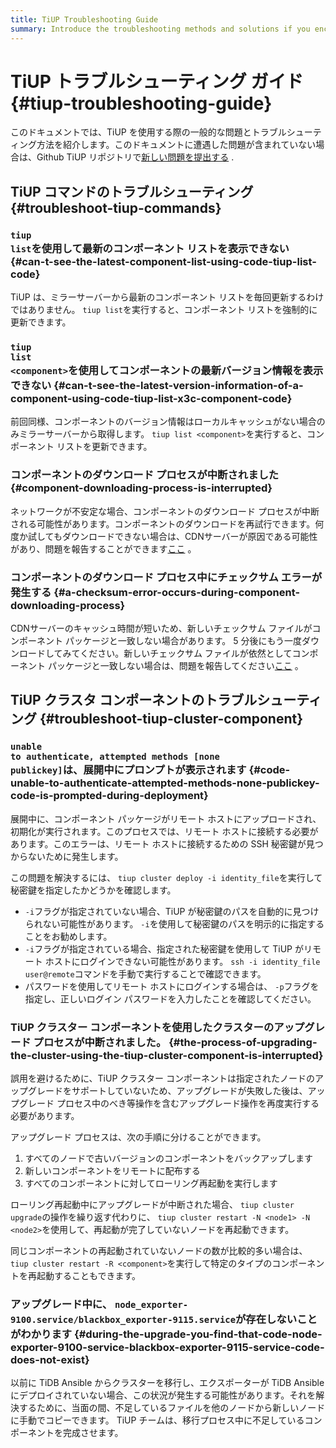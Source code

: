 ```yaml
---
title: TiUP Troubleshooting Guide
summary: Introduce the troubleshooting methods and solutions if you encounter issues when using TiUP.
---
```


# TiUP トラブルシューティング ガイド {#tiup-troubleshooting-guide}

このドキュメントでは、TiUP を使用する際の一般的な問題とトラブルシューティング方法を紹介します。このドキュメントに遭遇した問題が含まれていない場合は、Github TiUP リポジトリで[新しい問題を提出する](https://github.com/pingcap/tiup/issues) .

## TiUP コマンドのトラブルシューティング {#troubleshoot-tiup-commands}

### <code>tiup list</code>を使用して最新のコンポーネント リストを表示できない {#can-t-see-the-latest-component-list-using-code-tiup-list-code}

TiUP は、ミラーサーバーから最新のコンポーネント リストを毎回更新するわけではありません。 `tiup list`を実行すると、コンポーネント リストを強制的に更新できます。

### <code>tiup list &lt;component&gt;</code>を使用してコンポーネントの最新バージョン情報を表示できない {#can-t-see-the-latest-version-information-of-a-component-using-code-tiup-list-x3c-component-code}

前回同様、コンポーネントのバージョン情報はローカルキャッシュがない場合のみミラーサーバーから取得します。 `tiup list <component>`を実行すると、コンポーネント リストを更新できます。

### コンポーネントのダウンロード プロセスが中断されました {#component-downloading-process-is-interrupted}

ネットワークが不安定な場合、コンポーネントのダウンロード プロセスが中断される可能性があります。コンポーネントのダウンロードを再試行できます。何度か試してもダウンロードできない場合は、CDNサーバーが原因である可能性があり、問題を報告することができます[ここ](https://github.com/pingcap/tiup/issues) 。

### コンポーネントのダウンロード プロセス中にチェックサム エラーが発生する {#a-checksum-error-occurs-during-component-downloading-process}

CDNサーバーのキャッシュ時間が短いため、新しいチェックサム ファイルがコンポーネント パッケージと一致しない場合があります。 5 分後にもう一度ダウンロードしてみてください。新しいチェックサム ファイルが依然としてコンポーネント パッケージと一致しない場合は、問題を報告してください[ここ](https://github.com/pingcap/tiup/issues) 。

## TiUP クラスタ コンポーネントのトラブルシューティング {#troubleshoot-tiup-cluster-component}

### <code>unable to authenticate, attempted methods [none publickey]</code>は、展開中にプロンプトが表示されます {#code-unable-to-authenticate-attempted-methods-none-publickey-code-is-prompted-during-deployment}

展開中に、コンポーネント パッケージがリモート ホストにアップロードされ、初期化が実行されます。このプロセスでは、リモート ホストに接続する必要があります。このエラーは、リモート ホストに接続するための SSH 秘密鍵が見つからないために発生します。

この問題を解決するには、 `tiup cluster deploy -i identity_file`を実行して秘密鍵を指定したかどうかを確認します。

-   `-i`フラグが指定されていない場合、TiUP が秘密鍵のパスを自動的に見つけられない可能性があります。 `-i`を使用して秘密鍵のパスを明示的に指定することをお勧めします。
-   `-i`フラグが指定されている場合、指定された秘密鍵を使用して TiUP がリモート ホストにログインできない可能性があります。 `ssh -i identity_file user@remote`コマンドを手動で実行することで確認できます。
-   パスワードを使用してリモート ホストにログインする場合は、 `-p`フラグを指定し、正しいログイン パスワードを入力したことを確認してください。

### TiUP クラスター コンポーネントを使用したクラスターのアップグレード プロセスが中断されました。 {#the-process-of-upgrading-the-cluster-using-the-tiup-cluster-component-is-interrupted}

誤用を避けるために、TiUP クラスター コンポーネントは指定されたノードのアップグレードをサポートしていないため、アップグレードが失敗した後は、アップグレード プロセス中のべき等操作を含むアップグレード操作を再度実行する必要があります。

アップグレード プロセスは、次の手順に分けることができます。

1.  すべてのノードで古いバージョンのコンポーネントをバックアップします
2.  新しいコンポーネントをリモートに配布する
3.  すべてのコンポーネントに対してローリング再起動を実行します

ローリング再起動中にアップグレードが中断された場合、 `tiup cluster upgrade`の操作を繰り返す代わりに、 `tiup cluster restart -N <node1> -N <node2>`を使用して、再起動が完了していないノードを再起動できます。

同じコンポーネントの再起動されていないノードの数が比較的多い場合は、 `tiup cluster restart -R <component>`を実行して特定のタイプのコンポーネントを再起動することもできます。

### アップグレード中に、 <code>node_exporter-9100.service/blackbox_exporter-9115.service</code>が存在しないことがわかります {#during-the-upgrade-you-find-that-code-node-exporter-9100-service-blackbox-exporter-9115-service-code-does-not-exist}

以前に TiDB Ansible からクラスターを移行し、エクスポーターが TiDB Ansible にデプロイされていない場合、この状況が発生する可能性があります。それを解決するために、当面の間、不足しているファイルを他のノードから新しいノードに手動でコピーできます。 TiUP チームは、移行プロセス中に不足しているコンポーネントを完成させます。
